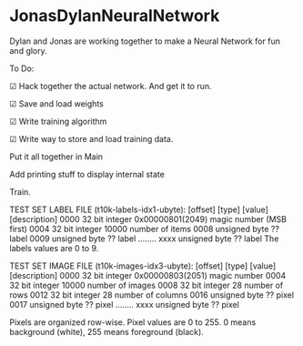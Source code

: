 # JonasDylanNeuralNetwork
Dylan and Jonas are working together to make a Neural Network for fun and glory.


To Do:

☑ Hack together the actual network. And get it to run.

☑ Save and load weights

☑ Write training algorithm

☑ Write way to store and load training data.

Put it all together in Main

Add printing stuff to display internal state

Train.





TEST SET LABEL FILE (t10k-labels-idx1-ubyte):
[offset] [type]          [value]          [description]
0000     32 bit integer  0x00000801(2049) magic number (MSB first)
0004     32 bit integer  10000            number of items
0008     unsigned byte   ??               label
0009     unsigned byte   ??               label
........
xxxx     unsigned byte   ??               label
The labels values are 0 to 9.


TEST SET IMAGE FILE (t10k-images-idx3-ubyte):
[offset] [type]          [value]          [description]
0000     32 bit integer  0x00000803(2051) magic number
0004     32 bit integer  10000            number of images
0008     32 bit integer  28               number of rows
0012     32 bit integer  28               number of columns
0016     unsigned byte   ??               pixel
0017     unsigned byte   ??               pixel
........
xxxx     unsigned byte   ??               pixel


Pixels are organized row-wise. Pixel values are 0 to 255. 0 means background (white), 255 means foreground (black).